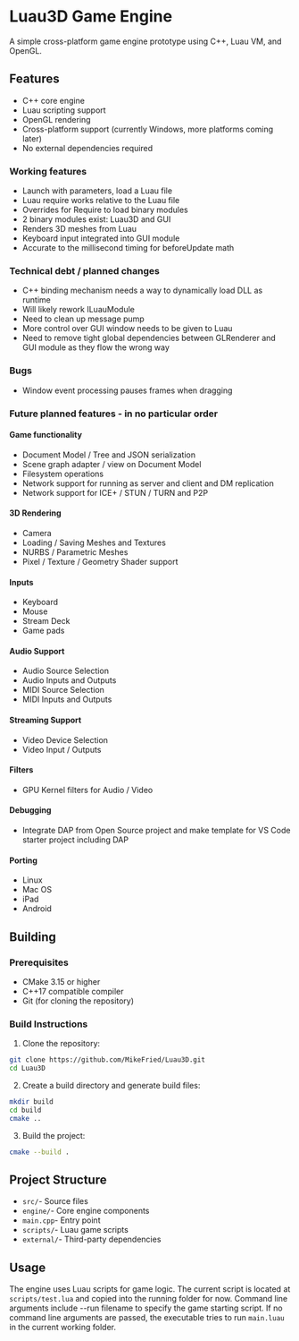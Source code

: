 # Luau3D Game Engine

A simple cross-platform game engine prototype using C++, Luau VM, and OpenGL.

## Features

- C++ core engine
- Luau scripting support
- OpenGL rendering
- Cross-platform support (currently Windows, more platforms coming later)
- No external dependencies required

### Working features
- Launch with parameters, load a Luau file
- Luau require works relative to the Luau file
- Overrides for Require to load binary modules
- 2 binary modules exist: Luau3D and GUI
- Renders 3D meshes from Luau
- Keyboard input integrated into GUI module
- Accurate to the millisecond timing for beforeUpdate math

### Technical debt / planned changes
- C++ binding mechanism needs a way to dynamically load DLL as runtime
- Will likely rework ILuauModule
- Need to clean up message pump
- More control over GUI window needs to be given to Luau
- Need to remove tight global dependencies between GLRenderer and GUI module as they flow the wrong way

### Bugs
- Window event processing pauses frames when dragging

### Future planned features - in no particular order

#### Game functionality
- Document Model / Tree and JSON serialization
- Scene graph adapter / view on Document Model
- Filesystem operations
- Network support for running as server and client and DM replication
- Network support for ICE+ / STUN / TURN and P2P
#### 3D Rendering
- Camera
- Loading / Saving Meshes and Textures
- NURBS / Parametric Meshes
- Pixel / Texture / Geometry Shader support
#### Inputs
- Keyboard
- Mouse
- Stream Deck
- Game pads
#### Audio Support
- Audio Source Selection
- Audio Inputs and Outputs
- MIDI Source Selection
- MIDI Inputs and Outputs
#### Streaming Support
- Video Device Selection
- Video Input / Outputs
#### Filters
- GPU Kernel filters for Audio / Video
#### Debugging
- Integrate DAP from Open Source project and make template for VS Code starter project including DAP
#### Porting
- Linux
- Mac OS
- iPad
- Android

## Building

### Prerequisites

- CMake 3.15 or higher
- C++17 compatible compiler
- Git (for cloning the repository)

### Build Instructions

1. Clone the repository:
```bash
git clone https://github.com/MikeFried/Luau3D.git
cd Luau3D
```

2. Create a build directory and generate build files:
```bash
mkdir build
cd build
cmake ..
```

3. Build the project:
```bash
cmake --build .
```

## Project Structure

- `src/`- Source files
 - `engine/`- Core engine components
 - `main.cpp`- Entry point
- `scripts/`- Luau game scripts
- `external/`- Third-party dependencies

## Usage

The engine uses Luau scripts for game logic. The current script is located at `scripts/test.lua` and copied into the running folder for now.
Command line arguments include --run filename to specify the game starting script.
If no command line arguments are passed, the executable tries to run `main.luau` in the current working folder.

